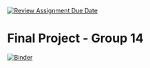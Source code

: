 [![Review Assignment Due Date](https://classroom.github.com/assets/deadline-readme-button-24ddc0f5d75046c5622901739e7c5dd533143b0c8e959d652212380cedb1ea36.svg)](https://classroom.github.com/a/LiaEl886)
# Final Project - Group 14

[![Binder](https://mybinder.org/badge_logo.svg)](https://mybinder.org/v2/gh/UCB-stat-159-s23/hw04-Group14/HEAD?labpath=main.ipynb)
